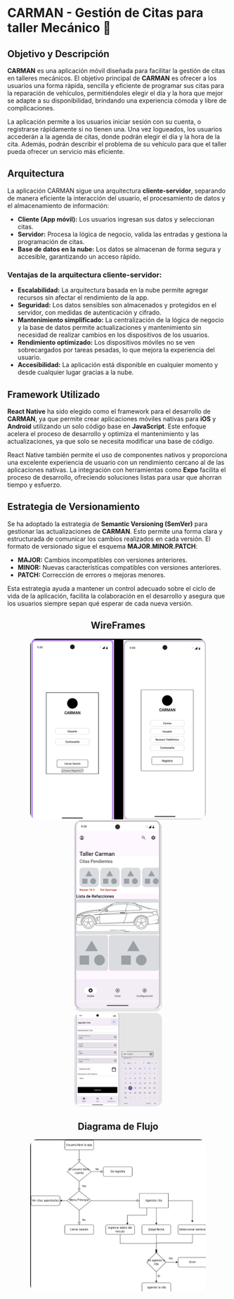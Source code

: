 # CARMAN - Gestión de Citas para taller Mecánico 🚗

## Objetivo y Descripción

**CARMAN** es una aplicación móvil diseñada para facilitar la gestión de citas en talleres mecánicos. El objetivo principal de **CARMAN** es ofrecer a los usuarios una forma rápida, sencilla y eficiente de programar sus citas para la reparación de vehículos, permitiéndoles elegir el día y la hora que mejor se adapte a su disponibilidad, brindando una experiencia cómoda y libre de complicaciones.

La aplicación permite a los usuarios iniciar sesión con su cuenta, o registrarse rápidamente si no tienen una. Una vez logueados, los usuarios accederán a la agenda de citas, donde podrán elegir el día y la hora de la cita. Además, podrán describir el problema de su vehículo para que el taller pueda ofrecer un servicio más eficiente.

## Arquitectura

La aplicación CARMAN sigue una arquitectura **cliente-servidor**, separando de manera eficiente la interacción del usuario, el procesamiento de datos y el almacenamiento de información:

- **Cliente (App móvil):** Los usuarios ingresan sus datos y seleccionan citas.
- **Servidor:** Procesa la lógica de negocio, valida las entradas y gestiona la programación de citas.
- **Base de datos en la nube:** Los datos se almacenan de forma segura y accesible, garantizando un acceso rápido.

### Ventajas de la arquitectura cliente-servidor:

- **Escalabilidad:** La arquitectura basada en la nube permite agregar recursos sin afectar el rendimiento de la app.
- **Seguridad:** Los datos sensibles son almacenados y protegidos en el servidor, con medidas de autenticación y cifrado.
- **Mantenimiento simplificado:** La centralización de la lógica de negocio y la base de datos permite actualizaciones y mantenimiento sin necesidad de realizar cambios en los dispositivos de los usuarios.
- **Rendimiento optimizado:** Los dispositivos móviles no se ven sobrecargados por tareas pesadas, lo que mejora la experiencia del usuario.
- **Accesibilidad:** La aplicación está disponible en cualquier momento y desde cualquier lugar gracias a la nube.

## Framework Utilizado

**React Native** ha sido elegido como el framework para el desarrollo de **CARMAN**, ya que permite crear aplicaciones móviles nativas para **iOS** y **Android** utilizando un solo código base en **JavaScript**. Este enfoque acelera el proceso de desarrollo y optimiza el mantenimiento y las actualizaciones, ya que solo se necesita modificar una base de código.

React Native también permite el uso de componentes nativos y proporciona una excelente experiencia de usuario con un rendimiento cercano al de las aplicaciones nativas. La integración con herramientas como **Expo** facilita el proceso de desarrollo, ofreciendo soluciones listas para usar que ahorran tiempo y esfuerzo.

## Estrategia de Versionamiento

Se ha adoptado la estrategia de **Semantic Versioning (SemVer)** para gestionar las actualizaciones de **CARMAN**. Esto permite una forma clara y estructurada de comunicar los cambios realizados en cada versión. El formato de versionado sigue el esquema **MAJOR.MINOR.PATCH**:

- **MAJOR:** Cambios incompatibles con versiones anteriores.
- **MINOR:** Nuevas características compatibles con versiones anteriores.
- **PATCH:** Corrección de errores o mejoras menores.

Esta estrategia ayuda a mantener un control adecuado sobre el ciclo de vida de la aplicación, facilita la colaboración en el desarrollo y asegura que los usuarios siempre sepan qué esperar de cada nueva versión.

<div style="text-align: center;">
  <h2>WireFrames</h2>
  <img src="https://github.com/Adrianolme/producto1carman/blob/master/Login.png" width="400" style="border-radius: 15px;" />
</div>
<div style="text-align: center;">
  <img src="https://github.com/Adrianolme/producto1carman/blob/master/Admin.png" width="200" style="border-radius: 15px;" />
</div>

<div style="text-align: center;">
  <img src="https://github.com/Adrianolme/producto1carman/blob/master/Citas.png" width="200" style="border-radius: 15px;" />
</div>






<div style="text-align: center;">
  <h2>Diagrama de Flujo</h2>
  <img src="https://github.com/Adrianolme/producto1carman/blob/master/Diagrama%20de%20Flujo.png" width="400" style="border-radius: 15px;" />
</div>



